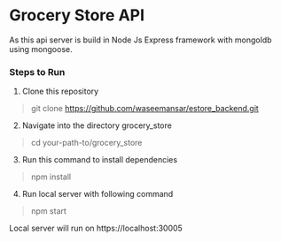 # Grocery Store API

As this api server is build in Node Js Express framework with mongoldb using mongoose.

### Steps to Run

1. Clone this repository

> git clone https://github.com/waseemansar/estore_backend.git

2. Navigate into the directory grocery_store

> cd your-path-to/grocery_store

3. Run this command to install dependencies

> npm install

4. Run local server with following command

> npm start

Local server will run on
https://localhost:30005
